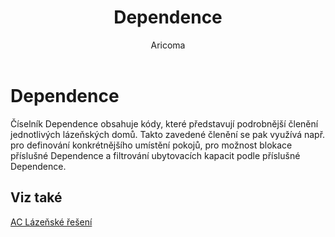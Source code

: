 ﻿---
    title: "Dependence"
    author: Aricoma
    ms.date: 04/30/2018
    ms.topic: article
    ms.prod: dynamics-nav-2017
    ms.contentlocale: cs-cz
    ms.lasthandoff: 04/30/2018
---

# Dependence

Číselník Dependence obsahuje kódy, které představují podrobnější členění jednotlivých lázeňských domů.
Takto zavedené členění se pak využívá např. pro definování konkrétnějšího umístění pokojů, pro možnost blokace příslušné Dependence a filtrování ubytovacích kapacit podle příslušné Dependence. 



## <a name="see-also"></a>Viz také
[AC Lázeňské řešení](ac-spa-solution.md)